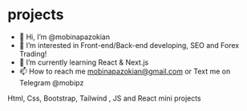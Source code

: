 # projects
- 👋 Hi, I’m @mobinapazokian
- 👀 I’m interested in Front-end/Back-end developing, SEO and Forex Trading!
- 🌱 I’m currently learning React & Next.js
- 📫 How to reach me mobinapazokian@gmail.com or Text me on Telegram @mobipz
  
Html, Css, Bootstrap, Tailwind , JS and React mini projects
